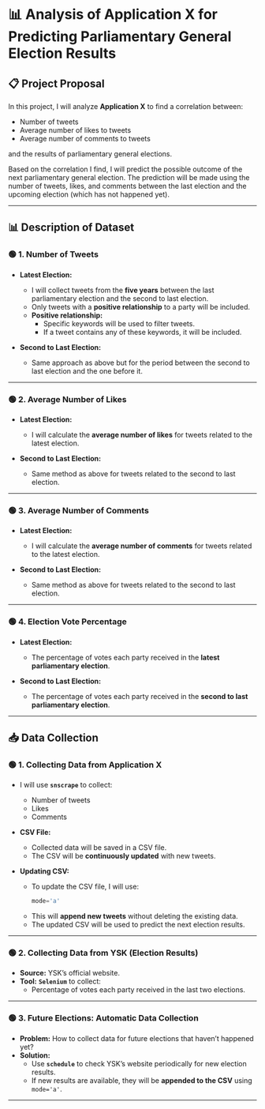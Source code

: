 # 📊 Analysis of Application X for Predicting Parliamentary General Election Results

## 📋 Project Proposal
In this project, I will analyze **Application X** to find a correlation between:
- Number of tweets 
- Average number of likes to tweets 
- Average number of comments to tweets 

and the results of parliamentary general elections. 

Based on the correlation I find, I will predict the possible outcome of the next parliamentary general election. The prediction will be made using the number of tweets, likes, and comments between the last election and the upcoming election (which has not happened yet). 

---

## 📊 Description of Dataset

### 🟢 1. Number of Tweets
- **Latest Election:**  
   - I will collect tweets from the **five years** between the last parliamentary election and the second to last election.  
   - Only tweets with a **positive relationship** to a party will be included.  
   - **Positive relationship:**  
      - Specific keywords will be used to filter tweets.  
      - If a tweet contains any of these keywords, it will be included.  

- **Second to Last Election:**  
   - Same approach as above but for the period between the second to last election and the one before it.

---

### 🟢 2. Average Number of Likes
- **Latest Election:**  
   - I will calculate the **average number of likes** for tweets related to the latest election.  

- **Second to Last Election:**  
   - Same method as above for tweets related to the second to last election.

---

### 🟢 3. Average Number of Comments
- **Latest Election:**  
   - I will calculate the **average number of comments** for tweets related to the latest election.  

- **Second to Last Election:**  
   - Same method as above for tweets related to the second to last election.

---

### 🟢 4. Election Vote Percentage
- **Latest Election:**  
   - The percentage of votes each party received in the **latest parliamentary election**.  

- **Second to Last Election:**  
   - The percentage of votes each party received in the **second to last parliamentary election**.  

---

## 📥 Data Collection

### 🟢 1. Collecting Data from Application X
- I will use **`snscrape`** to collect:  
   - Number of tweets  
   - Likes  
   - Comments  

- **CSV File:**  
   - Collected data will be saved in a CSV file.  
   - The CSV will be **continuously updated** with new tweets.  

- **Updating CSV:**  
   - To update the CSV file, I will use:  
     ```python
     mode='a'
     ```
   - This will **append new tweets** without deleting the existing data.  
   - The updated CSV will be used to predict the next election results.

---

### 🟢 2. Collecting Data from YSK (Election Results)
- **Source:** YSK’s official website.  
- **Tool:** **`Selenium`** to collect:  
   - Percentage of votes each party received in the last two elections.  

---

### 🟢 3. Future Elections: Automatic Data Collection
- **Problem:** How to collect data for future elections that haven’t happened yet?  
- **Solution:**  
   - Use **`schedule`** to check YSK’s website periodically for new election results.  
   - If new results are available, they will be **appended to the CSV** using `mode='a'`.  

---

